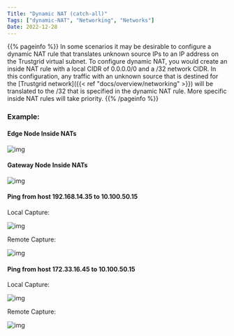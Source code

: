 ```yaml
---
Title: "Dynamic NAT (catch-all)"
Tags: ["dynamic-NAT", "Networking", "Networks"]
Date: 2022-12-28
---
```


{{% pageinfo %}}
In some scenarios it may be desirable to configure a dynamic NAT rule that translates unknown source IPs to an IP address on the Trustgrid virtual subnet. To configure dynamic NAT, you would create an inside NAT rule with a local CIDR of 0.0.0.0/0 and a /32 network CIDR. In this configuration, any traffic with an unknown source that is destined for the [Trustgrid network]({{< ref "docs/overview/networking" >}}) will be translated to the /32 that is specified in the dynamic NAT rule. More specific inside NAT rules will take priority.
{{% /pageinfo %}}

### Example:

#### Edge Node Inside NATs

![img](/docs/domain/edge-inside.png)

#### Gateway Node Inside NATs

![img](/docs/domain/gateway-inside.png)

#### Ping from host 192.168.14.35 to 10.100.50.15
Local Capture:

![img](/docs/domain/local-capture1.png)

Remote Capture:

![img](/docs/domain/remote-capture1.png)

#### Ping from host 172.33.16.45 to 10.100.50.15
Local Capture:

![img](/docs/domain/local-capture2.png)

Remote Capture:

![img](/docs/domain/remote-capture2.png)